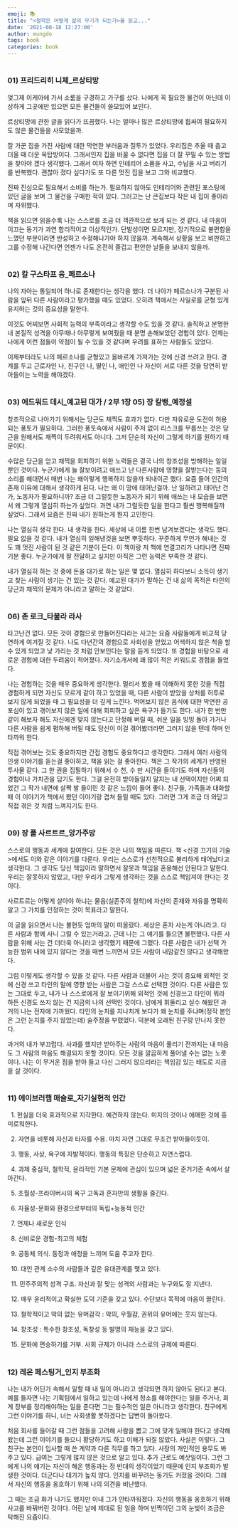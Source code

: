 ```yaml
---
emoji: 📚
title: "<철학은 어떻게 삶의 무기가 되는가>를 읽고..."
date: '2021-08-18 12:27:00'
author: mungdo
tags: book
categories: book
---
```



#
### 01) 프리드리히 니체\_르상티망



엊그제 이케아에 가서 쇼룸을 구경하고 가구를 샀다. 나에게 꼭 필요한 물건이 아닌데 이상하게 그곳에만 있으면 모든 물건들이 쓸모있어 보인다. 

르상티망에 관한 글을 읽다가 뜨끔했다. 나는 얼마나 많은 르상티망에 휩싸여 필요하지도 않은 물건들을 사모았을까.

잘 가꾼 집을 가진 사람에 대한 막연한 부러움과 질투가 있었다. 우리집은 추울 때 춥고 더울 때 더운 옥탑방이다. 그래서인지 집을 바꿀 수 없다면 집을 더 잘 꾸밀 수 있는 방법을 찾아야 겠다 생각했다. 그래서 여차 하면 인테리어 소품을 사고, 수납을 사고 버리기를 반복했다. 괜찮아 졌다 싶다가도 또 다른 멋진 집을 보고 그와 비교했다.

진짜 진심으로 필요해서 소비를 하는가. 필요하지 않아도 인테리어와 관련된 포스팅에 있던 글을 보며 그 물건을 구매한 적이 있다. 그러고는 난 큰집보다 작은 내 집이 좋아라며 자위했다.

책을 읽으면 읽을수록 나는 스스로를 조금 더 객관적으로 보게 되는 것 같다. 내 마음이 이끄는 동기가 과연 합리적이고 이상적인가. 단발성이면 모르지만, 장기적으로 불편함을 느꼈던 부분이라면 반성하고 수정해나가야 하지 않을까. 계속해서 상황을 보고 비판하고 그를 수정해 나간다면 언젠가 나도 온전히 즐겁고 편안한 날들을 보내지 않을까.

#
### 02) 칼 구스타프 융\_페르소나



나의 자아는 통일되어 하나로 존재한다는 생각을 했다. 더 나아가 페르소나가 구분된 사람을 앞뒤 다른 사람이라고 평가했을 때도 있었다. 오히려 책에서는 사일로를 균형 있게 유지하는 것의 중요성을 말한다.

이것도 어찌보면 사회적 능력의 부족이라고 생각할 수도 있을 것 같다. 솔직하고 분명한 내 본질적 성격을 아무때나 아무렇게 보여줬을 때 분명 손해보았던 경험이 있다. 언제는 나에게 이런 점들이 약점이 될 수 있을 것 같다며 우려를 표하는 사람들도 있었다.

이제부터라도 나의 페르소나를 균형있고 올바르게 가져가는 것에 신경 쓰려고 한다. 경계를 두고 근로자인 나, 친구인 나, 딸인 나, 애인인 나 자신이 서로 다른 것을 당연히 받아들이는 노력을 해야겠다.

#
### 03) 에드워드 데시\_예고된 대가 / 2부 1장 05) 장 칼뱅\_예정설



창조적으로 나아가기 위해서는 당근도 채찍도 효과가 없다. 다만 자유로운 도전이 허용되는 풍토가 필요하다. 그러한 풍토속에서 사람이 주저 없이 리스크를 무릅쓰는 것은 당근을 원해서도 채찍이 두려워서도 아니다. 그저 단순히 자신이 그렇게 하기를 원하기 때문이다.

수많은 당근을 얻고 채찍을 회피하기 위한 노력들은 결국 나의 창조성을 방해하는 일일 뿐인 것이다. 누군가에게 늘 잘보이려고 애쓰고 난 다른사람에 영향을 잘받는다는 둥의 소리를 해대면서 매번 나는 왜이렇게 행복하지 않을까 되내이곤 했다. 요즘 들어 인간의 존재 이유에 대해서 생각하게 된다. 나는 왜 이 땅에 태어난걸까. 난 일하려고 태어난 건가, 노동자가 필요하니까? 조금 더 그럴듯한 노동자가 되기 위해 애쓰는 내 모습을 보면서 왜 그렇게 열심히 하는가 싶었다. 과연 내가 그럴듯한 일을 한다고 훨씬 행복해질까 싶었다. 그래서 요즘은 진짜 내가 원하는게 뭔지 고민한다.

나는 열심히 생각 한다. 내 생각을 한다. 세상에 내 이름 한번 남겨보겠다는 생각도 했다. 필요 없을 것 같다. 내가 열심히 일해낸것을 보면 뿌듯하다. 꾸준하게 무언가 해내는 것도 꽤 멋진 사람이 된 것 같은 기분이 든다. 이 책이랑 저 책에 연결고리가 나타나면 진짜 기분 좋다. 누군가에게 잘 전달하고 싶지만 아직은 그런 능력은 부족한 것 같다.

내가 열심히 하는 것 중에 돈을 대가로 하는 일은 몇 없다. 열심히 하다보니 소득이 생기고 찾는 사람이 생기는 건 있는 것 같다. 예고된 대가가 말하는 건 내 삶의 목적은 타인의 당근과 채찍의 문제가 아니라고 말하는 것 같았다.

#
### 06) 존 로크\_타불라 라사



타고난건 없다. 모든 것이 경험으로 만들어진다라는 사고는 요즘 사람들에게 비교적 당연하게 여겨질 것 같다. 나도 다년간의 경험으로 사회성을 얻었고 어색하지 않은 척을 할 수 있게 되었고 낯 가리는 것 처럼 안보인다는 말을 듣게 되었다. 또 경험을 바탕으로 새로운 경험에 대한 두려움이 적어졌다. 자기소개서에 꽤 많이 적은 키워드로 경험을 들었다.

나는 경험하는 것을 매우 중요하게 생각한다. 멀리서 봤을 때 이해하지 못한 것을 직접 경험하게 되면 자신도 모르게 같이 하고 있었을 때, 다른 사람이 받았을 상처를 허투로 보지 않게 되었을 때 그 필요성을 더 깊게 느낀다. 먹어보지 않은 음식에 대한 막연한 공포심이 있고 겪어보지 않은 일에 대해 회피하고 싶은 욕구가 들기도 한다. 내가 한 번만 같이 해보자 해도 자신에겐 맞지 않는다고 단정해 버릴 때, 쉬운 일을 빙빙 돌아 가거나 다른 사람을 쉽게 폄하해 버릴 때도 당신이 이걸 겪어봤더라면 그러지 않을 텐데 하며 안타까워 한다.

직접 겪어보는 것도 중요하지만 간접 경험도 중요하다고 생각한다. 그래서 여러 사람의 인생 이야기를 듣는걸 좋아하고, 책을 읽는 걸 좋아한다. 책은 그 작가의 세계가 반영된 투사물 같다. 그 한 권을 집필하기 위해서 수 천, 수 만 시간을 들이기도 하며 자신들의 경험이나 가치관을 담기도 한다. 그걸 온전히 받아들일지 말지는 내 선택이지만 어찌 되었건 그 작가 내면에 살짝 발 들이민 것 같은 느낌이 들어 좋다. 친구들, 가족들과 대화할 때 이 이야기가 책에서 봤던 이야기랑 겹쳐 들릴 때도 있다. 그러면 그게 조금 더 와닫고 직접 겪은 것 처럼 느껴지기도 한다.

#
### 09) 장 폴 사르트르\_앙가주망



스스로의 행동과 세계에 참여한다. 모든 것은 나의 책임을 따른다. 책 <신경 끄기의 기술>에서도 이와 같은 이야기를 다룬다. 우리는 스스로가 선천적으로 불리하게 태어났다고 생각한다. 그 생각도 당신 책임이라 말하면서 잘못과 책임을 혼용해선 안된다고 말한다. 우리는 잘못하지 않았고, 다만 우리가 그렇게 생각하는 것을 스스로 책임져야 한다는 것이다.

사르트르는 어떻게 살아야 하냐는 물음(실존주의 철학)에 자신의 존재와 자유를 명확히 알고 그 가치를 인정하는 것이 목표라고 말한다. 

이 글을 읽으면서 나는 불현듯 엄마의 말이 떠올랐다. 세상은 혼자 사는게 아니라고. 다른 사람과 함께 사니 그럴 수 있는거라고. 근데 나는 그 얘기를 들으면 불편했다. 다른 사람을 위해 사는 건 더더욱 아니라고 생각했기 때문에 그랬다. 다른 사람은 내가 선택 가능한 범위 내에 있지 않다는 것을 매번 느끼면서 모든 사람이 내맘같진 않다고 생각해왔다. 

그럼 이렇게도 생각할 수 있을 것 같다. 다른 사람과 더불어 사는 것이 중요해 외적인 것에 신경 쓰고 타인의 말에 영향 받는 사람은 그걸 스스로 선택한 것이다. 다른 사람은 있는 그대로 두고, 내가 나 스스로에게 잘 보이기위해 외적인 것에 신경쓰고 타인이 뭐라 하든 신경도 쓰지 않는 건 지금의 나의 선택인 것이다. 남에게 휘둘리고 실수 해왔던 과거의 나는 전자에 가까웠다. 타인의 눈치를 지나치게 보다가 왜 눈치를 주냐며(정작 본인은 그런 눈치를 주지 않았는데) 술주정을 부렸었다. 덕분에 오래된 친구랑 만나지 못한다. 

과거의 내가 부끄럽다. 사과를 했지만 받아주는 사람의 마음이 풀리기 전까지는 내 마음도 그 사람의 마음도 해결되지 못할 것이다. 모든 것을 깔끔하게 풀어낼 수는 없는 노릇이다. 나는 이 무거운 짐을 받아 들고 다신 그러지 않으리라는 책임감 있는 태도로 지금을 살 것이다.

#
### 11) 에이브러햄 매슬로\_자기실현적 인간



  1. 현실을 더욱 효과적으로 지각한다. 예견하지 않는다. 미지의 것이나 애매한 것에 흥미로워한다.

  2. 자연을 비롯해 자신과 타자를 수용. 마치 자연 그대로 무조건 받아들이듯이.

  3. 행동, 사상, 욕구에 자발적이다. 행동의 특징은 단순하고 자연스럽다.

  4. 과제 중심적, 철학적, 윤리적인 기본 문제에 관심이 있으며 넓은 준거기준 속에서 살아간다. 

  5. 초월성-프라이버시의 욕구 고독과 혼자만의 생활을 즐긴다. 

  6. 자율성-문화와 환경으로부터의 독립+능동적 인간 

  7. 언제나 새로운 인식

  8. 신비로운 경험-최고의 체험 

  9. 공동체 의식. 동정과 애정을 느끼며 도움 주고자 한다.

  10\. 대인 관계 소수의 사람들과 깊은 유대관계를 맺고 있다. 

  11. 민주주의적 성격 구조. 자신과 잘 맞는 성격의 사람과는 누구와도 잘 지낸다. 

  12. 매우 윤리적이고 확실한 도덕 기준을 갖고 있다. 수단보다 목적에 마음이 끌린다.

  13. 철학적이고 악의 없는 유머감각 : 악의, 우월감, 권위의 유머에는 웃지 않는다. 

  14. 창조성 : 특수한 창조성, 독창성 등 발명의 재능을 갖고 있다. 

  15. 문화에 편승하기를 거부. 사회 규제가 아니라 스스로의 규제에 따른다.


#
### 12) 레온 페스팅거\_인지 부조화



나는 내가 어딘가 속해서 일할 때 내 일이 아니라고 생각되면 하지 않아도 된다고 본다. 예를 들자면 나는 기획팀에서 일하고 있는데 나에게 청소를 해야한다는 일을 주거나, 회계 장부를 정리해야하는 일을 준다면 그는 필수적인 일은 아니라고 생각한다. 친구에게 그런 이야기를 하니, 너는 사회생활 못하겠다는 답변이 돌아왔다.

처음 회사를 들어갈 때 그런 점들을 고려해 사람을 뽑고 그에 맞게 일해야 한다고 생각해왔는데 그런 이야기를 들으니 황당하기도 하고 이해가 되질 않았다. 사실은 이렇다. 그 친구는 본인이 입사할 때 쓴 계약과 다른 직무를 하고 있다. 사장의 개인적인 용무도 봐주고 있다. 급여는 그렇게 많지 않은 것으로 알고 있다. 추가 근로도 예삿일이다. 그런 그에게 나의 얘기는 자신이 해온 행동과는 정 반대의 생각이었기 때문에 인지 부조화가 발생한 것이다. 더군다나 대가가 높지 않다. 인지를 바꾸려는 동기도 커졌을 것이다. 그래서 자신의 행동을 옹호하기 위해 나의 의견을 비난했다. 

그 때는 조금 화가 나기도 했지만 이내 그가 안타까워졌다. 자신의 행동을 옹호하기 위해 사고를 바꿔버린 것이다. 어린 날에 제대로 된 일을 하며 반짝이던 그의 눈빛이 조금은 탁해진 요즘이다.




```toc
```

